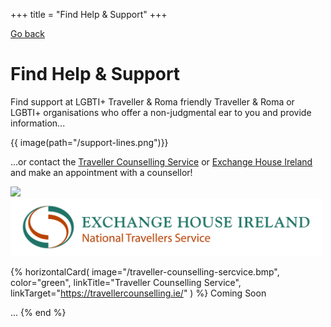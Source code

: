 +++
title = "Find Help & Support"
+++

[Go back](/home)

# Find Help & Support

Find support at LGBTI+ Traveller & Roma friendly Traveller & Roma or LGBTI+ organisations who offer a non-judgmental ear to you and provide information...

{{ image(path="/support-lines.png")}}

...or contact the [Traveller Counselling Service](https://travellercounselling.ie/) or [Exchange House Ireland](https://www.exchangehouse.ie/services.php) and make an appointment with a counsellor!

<img src="/traveller-counselling-sercvice.bmp" width=200><img src="/exchangehouse-logo.jpg" width=500>

{% horizontalCard(
	image="/traveller-counselling-sercvice.bmp",
	color="green",
	linkTitle="Traveller Counselling Service",
	linkTarget="https://travellercounselling.ie/"
) %}
Coming Soon

...
{% end %}